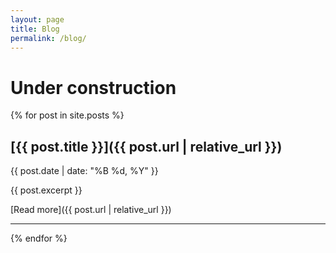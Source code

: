 ```yaml
---
layout: page
title: Blog
permalink: /blog/
---
```

# Under construction

{% for post in site.posts %}
## [{{ post.title }}]({{ post.url | relative_url }})
{{ post.date | date: "%B %d, %Y" }}

{{ post.excerpt }}

[Read more]({{ post.url | relative_url }})

---
{% endfor %}